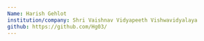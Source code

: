 ```yaml
---
Name: Harish Gehlot
institution/company: Shri Vaishnav Vidyapeeth Vishwavidyalaya
github: https://github.com/Hg03/
---
```

